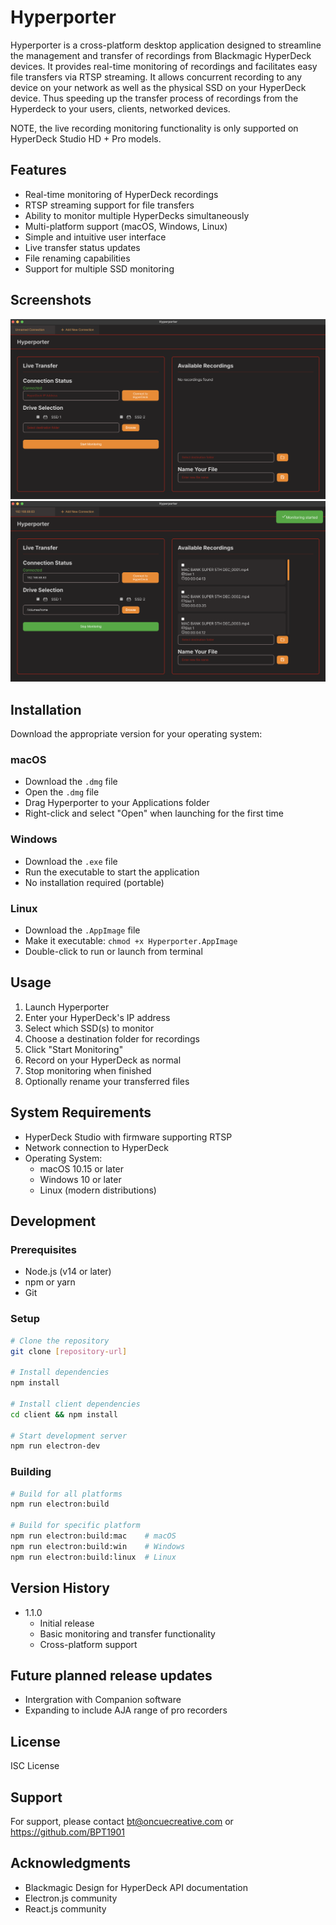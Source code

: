 # Hyperporter

Hyperporter is a cross-platform desktop application designed to streamline the management and transfer of recordings from Blackmagic HyperDeck devices. It provides real-time monitoring of recordings and facilitates easy file transfers via RTSP streaming.
It allows concurrent recording to any device on your network as well as the physical SSD on your HyperDeck device.
Thus speeding up the transfer process of recordings from the Hyperdeck to your users, clients, networked devices.

NOTE, the live recording monitoring functionality is only supported on HyperDeck Studio HD + Pro models.

## Features

- Real-time monitoring of HyperDeck recordings
- RTSP streaming support for file transfers
- Ability to monitor multiple HyperDecks simultaneously
- Multi-platform support (macOS, Windows, Linux)
- Simple and intuitive user interface
- Live transfer status updates
- File renaming capabilities
- Support for multiple SSD monitoring

## Screenshots

![Main Interface](./images/HP1.png)
![Main Interface](./images/HP2.png)

## Installation

Download the appropriate version for your operating system:

### macOS
- Download the `.dmg` file
- Open the `.dmg` file
- Drag Hyperporter to your Applications folder
- Right-click and select "Open" when launching for the first time

### Windows
- Download the `.exe` file
- Run the executable to start the application
- No installation required (portable)

### Linux
- Download the `.AppImage` file
- Make it executable: `chmod +x Hyperporter.AppImage`
- Double-click to run or launch from terminal

## Usage

1. Launch Hyperporter
2. Enter your HyperDeck's IP address
3. Select which SSD(s) to monitor
4. Choose a destination folder for recordings
5. Click "Start Monitoring"
6. Record on your HyperDeck as normal
7. Stop monitoring when finished
8. Optionally rename your transferred files

## System Requirements

- HyperDeck Studio with firmware supporting RTSP
- Network connection to HyperDeck
- Operating System:
  - macOS 10.15 or later
  - Windows 10 or later
  - Linux (modern distributions)

## Development

### Prerequisites
- Node.js (v14 or later)
- npm or yarn
- Git

### Setup
```bash
# Clone the repository
git clone [repository-url]

# Install dependencies
npm install

# Install client dependencies
cd client && npm install

# Start development server
npm run electron-dev
```

### Building
```bash
# Build for all platforms
npm run electron:build

# Build for specific platform
npm run electron:build:mac    # macOS
npm run electron:build:win    # Windows
npm run electron:build:linux  # Linux
```

## Version History

- 1.1.0
  - Initial release
  - Basic monitoring and transfer functionality
  - Cross-platform support

## Future planned release updates
- Intergration with Companion software
- Expanding to include AJA range of pro recorders

## License

ISC License


## Support

For support, please contact bt@oncuecreative.com or https://github.com/BPT1901

## Acknowledgments

- Blackmagic Design for HyperDeck API documentation
- Electron.js community
- React.js community